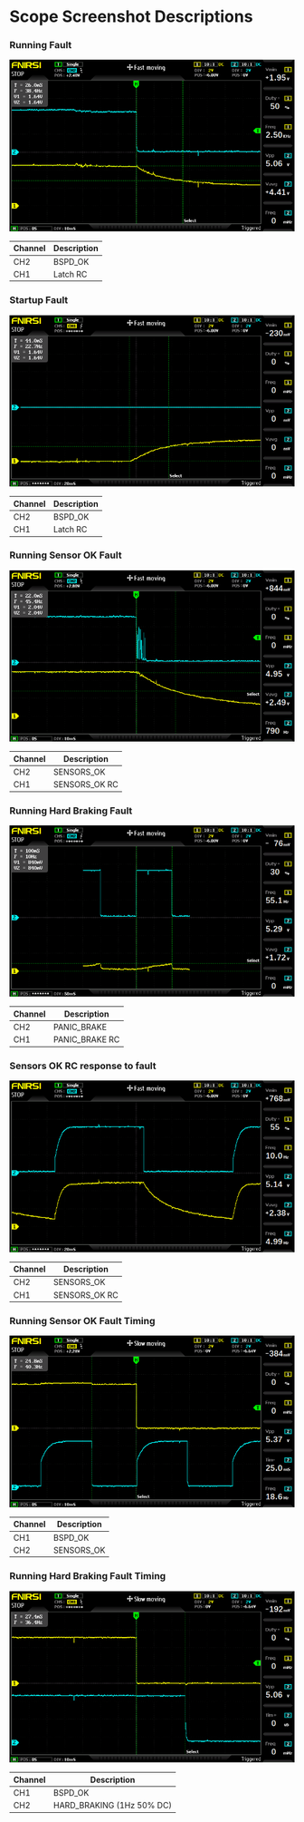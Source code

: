 # Scope Screenshot Descriptions

### Running Fault
![alt text](1.bmp)

| Channel | Description |
| ------- | ---- |
| CH2 | BSPD_OK |
| CH1 | Latch RC |

### Startup Fault
![alt text](2.bmp)

| Channel | Description |
| ------- | ---- |
| CH2 | BSPD_OK |
| CH1 | Latch RC |

### Running Sensor OK Fault
![alt text](3.bmp)

| Channel | Description |
| ------- | ---- |
| CH2 | SENSORS_OK |
| CH1 | SENSORS_OK RC |

### Running Hard Braking Fault
![alt text](4.bmp)

| Channel | Description |
| ------- | ---- |
| CH2 | PANIC_BRAKE |
| CH1 | PANIC_BRAKE RC |

### Sensors OK RC response to fault
![alt text](7.bmp)

| Channel | Description |
| ------- | ---- |
| CH2 | SENSORS_OK |
| CH1 | SENSORS_OK RC |

### Running Sensor OK Fault Timing
![alt text](9.bmp)

| Channel | Description |
| ------- | ---- |
| CH1 | BSPD_OK |
| CH2 | SENSORS_OK |

### Running Hard Braking Fault Timing
![alt text](8.bmp)

| Channel | Description |
| ------- | ---- |
| CH1 | BSPD_OK |
| CH2 | HARD_BRAKING (1Hz 50% DC) |